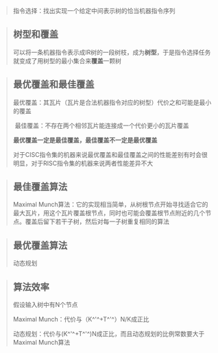 > 指令选择：找出实现一个给定中间表示树的恰当机器指令序列

> ## 树型和覆盖
>
> ​		可以将一条机器指令表示成IR树的一段树枝，成为**树型**，于是指令选择任务就变成了用树型的最小集合来**覆盖**一颗树

> ## 最优覆盖和最佳覆盖
>
> ​		最优覆盖：其瓦片（瓦片是合法机器指令对应的树型）代价之和可能是最小的覆盖
>
> ​		最佳覆盖：不存在两个相邻瓦片能连接成一个代价更小的瓦片覆盖
>
> **最优覆盖一定是最佳覆盖，最佳覆盖不一定是最优覆盖**
>
> 对于CISC指令集的机器来说最优覆盖和最佳覆盖之间的性能差别有时会很明显，对于RISC指令集的机器来说两者性能差异不大

> ## 最佳覆盖算法
>
> Maximal Munch算法：它的实现相当简单，从树根节点开始寻找适合它的最大瓦片，用这个瓦片覆盖根节点，同时也可能会覆盖根节点附近的几个节点。覆盖后留下若干子树，然后对每一子树重复相同的算法

> ## 最优覆盖算法
>
> 动态规划

> ## 算法效率
>
> 假设输入树中有N个节点
>
> Maximal Munch：代价与（K^'^+T^'^）N/K成正比
>
> 动态规划：代价与(K^'^+T^'^)N成正比，而且动态规划的比例常数要大于Maximal Munch算法